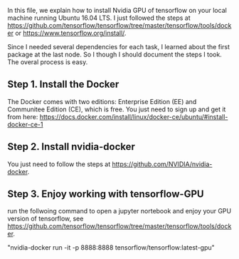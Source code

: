 In this file, we explain how to install Nvidia GPU of tensorflow  on
your local machine running Ubuntu 16.04 LTS. I just followed the steps
at https://github.com/tensorflow/tensorflow/tree/master/tensorflow/tools/docker or  https://www.tensorflow.org/install/.

Since I needed several dependencies for each task, I learned about the first package at the last node. So I though I should document the steps I took. The overal process is easy.

## Step 1.  Install the Docker

The Docker comes with two editions: Enterprise Edition (EE) and Communitee Edition (CE), which is free. You just need to sign up and get it from here: https://docs.docker.com/install/linux/docker-ce/ubuntu/#install-docker-ce-1


## Step 2. Install nvidia-docker

You just need to follow the steps at https://github.com/NVIDIA/nvidia-docker.


## Step 3. Enjoy working with tensorflow-GPU

run the follwoing command to open a jupyter nortebook and enjoy your GPU version of tensorflow, see https://github.com/tensorflow/tensorflow/tree/master/tensorflow/tools/docker.

"nvidia-docker run -it -p 8888:8888 tensorflow/tensorflow:latest-gpu"
